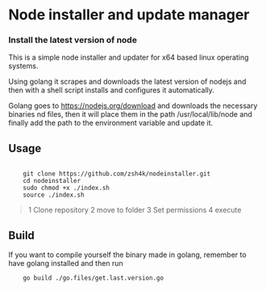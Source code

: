 # Node installer and update manager

### Install the latest version of node

This is a simple node installer and updater for x64 based linux operating systems.

Using golang it scrapes and downloads the latest version of nodejs
and then with a shell script installs and configures it automatically.

Golang goes to https://nodejs.org/download and downloads the necessary binaries
nd files, then it will place them in the path
/usr/local/lib/node and finally add the path to the environment variable and update it.

## Usage

```shell

    git clone https://github.com/zsh4k/nodeinstaller.git
    cd nodeinstaller
    sudo chmod +x ./index.sh
    source ./index.sh
```

> 1 Clone repository
> 2 move to folder
> 3 Set permissions
> 4 execute

## Build

If you want to compile yourself the binary made in golang,
remember to have golang installed and then run

```shell
    go build ./go.files/get.last.version.go
```
